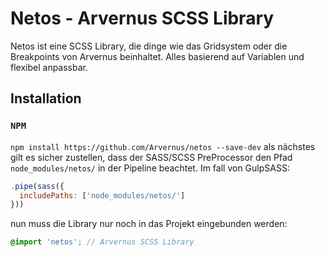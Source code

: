 # Netos - Arvernus SCSS Library

Netos ist eine SCSS Library, die dinge wie das Gridsystem oder die Breakpoints von Arvernus beinhaltet. Alles basierend auf Variablen und flexibel anpassbar. 

## Installation 

### `NPM` 
`npm install https://github.com/Arvernus/netos --save-dev`
als nächstes gilt es sicher zustellen, dass der SASS/SCSS PreProcessor den Pfad `node_modules/netos/` in der Pipeline beachtet. Im fall von GulpSASS:
```js
.pipe(sass({
  includePaths: ['node_modules/netos/']
}))
```
nun muss die Library nur noch in das Projekt eingebunden werden:
```scss
@import 'netos'; // Arvernus SCSS Library
```
